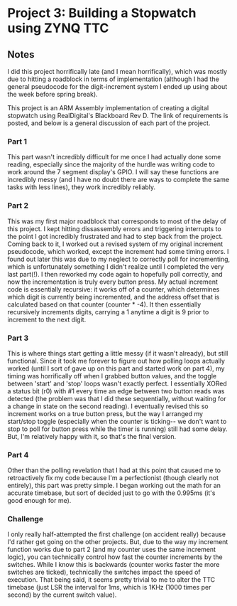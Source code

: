 # Project 3: Building a Stopwatch using ZYNQ TTC
## Notes
I did this project horrifically late (and I mean horrifically), which was mostly due to hitting a roadblock in terms of implementation (although I had the general pseudocode for the digit-increment system I ended up using about the week before spring break).

This project is an ARM Assembly implementation of creating a digital stopwatch using RealDigital's Blackboard Rev D. The link of requirements is posted, and below is a general discussion of each part of the project.

### Part 1
This part wasn't incredibly difficult for me once I had actually done some reading, especially since the majority of the hurdle was writing code to work around the 7 segment display's GPIO. I will say these functions are incredibly messy (and I have no doubt there are ways to complete the same tasks with less lines), they work incredibly reliably.

### Part 2
This was my first major roadblock that corresponds to most of the delay of this project. I kept hitting dissassembly errors and triggering interrupts to the point I got incredibly frustrated and had to step back from the project. Coming back to it, I worked out a revised system of my original increment pseudocode, which worked, except the increment had some timing errors.
I found out later this was due to my neglect to correctly poll for incrementing, which is unfortunately something I didn't realize until I completed the very last part(!). I then reworked my code again to hopefully poll correctly, and now the incrementation is truly every button press.
My actual increment code is essentially recursive: it works off of a counter, which determines which digit is currently being incremented, and the address offset that is calculated based on that counter (counter * -4). It then essentially recursively increments digits, carrying a 1 anytime a digit is 9 prior to increment to the next digit.

### Part 3
This is where things start getting a little messy (if it wasn't already), but still functional. Since it took me forever to figure out how polling loops actually worked (until I sort of gave up on this part and started work on part 4), my timing was horrifically off when I grabbed button values, and the toggle between 'start' and 'stop' loops wasn't exactly perfect. I essentially XORed a status bit (r0) with #1 every time an edge between two button reads was detected (the problem was that I did these sequentially, without waiting for a change in state on the second reading).
I eventually revised this so increment works on a true button press, but the way I arranged my start/stop toggle (especially when the counter is ticking-- we don't want to stop to poll for button press while the timer is running) still had some delay. But, I'm relatively happy with it, so that's the final version.

### Part 4
Other than the polling revelation that I had at this point that caused me to retroactively fix my code because I'm a perfectionist (though clearly not entirely), this part was pretty simple. I began working out the math for an accurate timebase, but sort of decided just to go with the 0.995ms (it's good enough for me).

### Challenge
I only really half-attempted the first challenge (on accident really) because I'd rather get going on the other projects. But, due to the way my increment function works due to part 2 (and my counter uses the same increment logic), you can technically control how fast the counter increments by the switches. While I know this is backwards (counter works faster the more switches are ticked), technically the switches impact the speed of execution.
That being said, it seems pretty trivial to me to alter the TTC timebase (just LSR the interval for 1ms, which is 1KHz (1000 times per second) by the current switch value).
